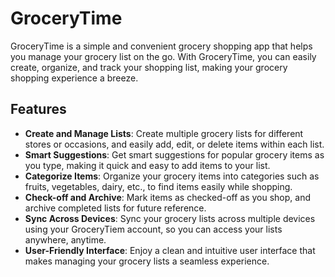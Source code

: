 # GroceryTime

GroceryTime is a simple and convenient grocery shopping app that helps you manage your grocery list on the go. With GroceryTime, you can easily create, organize, and track your shopping list, making your grocery shopping experience a breeze.

## Features

- **Create and Manage Lists**: Create multiple grocery lists for different stores or occasions, and easily add, edit, or delete items within each list.
- **Smart Suggestions**: Get smart suggestions for popular grocery items as you type, making it quick and easy to add items to your list.
- **Categorize Items**: Organize your grocery items into categories such as fruits, vegetables, dairy, etc., to find items easily while shopping.
- **Check-off and Archive**: Mark items as checked-off as you shop, and archive completed lists for future reference.
- **Sync Across Devices**: Sync your grocery lists across multiple devices using your GroceryTiem account, so you can access your lists anywhere, anytime.
- **User-Friendly Interface**: Enjoy a clean and intuitive user interface that makes managing your grocery lists a seamless experience.
